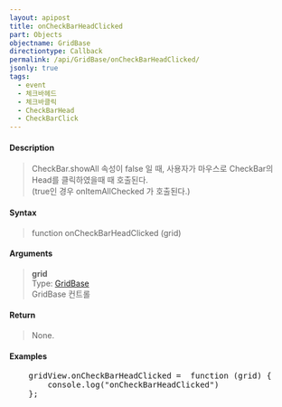 ```yaml
---
layout: apipost
title: onCheckBarHeadClicked
part: Objects
objectname: GridBase
directiontype: Callback
permalink: /api/GridBase/onCheckBarHeadClicked/
jsonly: true
tags:
  - event
  - 체크바헤드
  - 체크바클릭
  - CheckBarHead
  - CheckBarClick
---
```



#### Description

> CheckBar.showAll 속성이 false 일 때, 사용자가 마우스로 CheckBar의 Head를 클릭하였을때 때 호출된다.  
> (true인 경우 onItemAllChecked 가 호출된다.)  

#### Syntax

> function onCheckBarHeadClicked (grid)  

#### Arguments

> **grid**  
> Type: [GridBase](/api/GridBase/)  
> GridBase 컨트롤  

#### Return

> None.  

#### Examples 

<pre class="prettyprint">
    gridView.onCheckBarHeadClicked =  function (grid) {
        console.log("onCheckBarHeadClicked")
    };
</pre>

